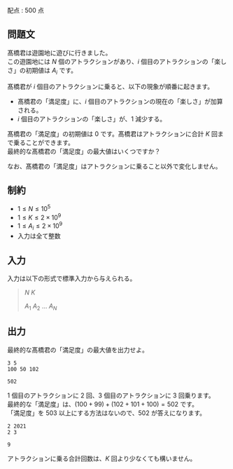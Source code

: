 配点 : $500$ 点

## 問題文

髙橋君は遊園地に遊びに行きました。<br>
この遊園地には $N$ 個のアトラクションがあり、$i$ 個目のアトラクションの「楽しさ」の初期値は $A_i$ です。  

髙橋君が $i$ 個目のアトラクションに乗ると、以下の現象が順番に起きます。

- 髙橋君の「満足度」に、$i$ 個目のアトラクションの現在の「楽しさ」が加算される。
- $i$ 個目のアトラクションの「楽しさ」が、$1$ 減少する。

髙橋君の「満足度」の初期値は $0$ です。髙橋君はアトラクションに合計 $K$ 回まで乗ることができます。<br>
最終的な髙橋君の「満足度」の最大値はいくつですか？  

なお、髙橋君の「満足度」はアトラクションに乗ること以外で変化しません。

## 制約

- $1 \leq N \leq 10^5$
- $1 \leq K \leq 2 \times 10^9$
- $1 \leq A_i \leq 2 \times 10^9$
- 入力は全て整数

## 入力

入力は以下の形式で標準入力から与えられる。

> $N$ $K$
> 
> $A_1$ $A_2$ $\dots$ $A_N$

## 出力

最終的な髙橋君の「満足度」の最大値を出力せよ。

```input1
3 5
100 50 102
```

```output1
502
```

$1$ 個目のアトラクションに $2$ 回、$3$ 個目のアトラクションに $3$ 回乗ります。<br>
最終的な「満足度」は、$(100+99)+(102+101+100)=502$ です。<br>
「満足度」を $503$ 以上にする方法はないので、$502$ が答えになります。

```input2
2 2021
2 3
```

```output2
9
```

アトラクションに乗る合計回数は、$K$ 回より少なくても構いません。